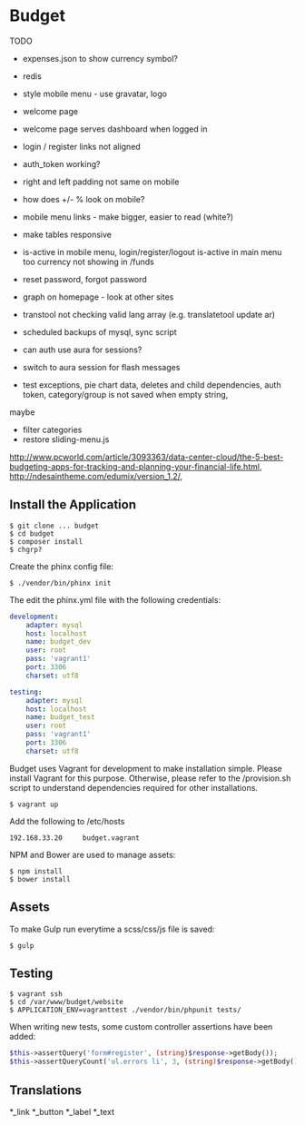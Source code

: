# Budget

TODO

* expenses.json to show currency symbol?
* redis
* style mobile menu - use gravatar, logo
* welcome page
* welcome page serves dashboard when logged in
* login / register links not aligned
* auth_token working?
* right and left padding not same on mobile
* how does +/- % look on mobile?
* mobile menu links - make bigger, easier to read (white?)
* make tables responsive
* is-active in mobile menu, login/register/logout is-active in main menu too
currency not showing in /funds
* reset password, forgot password

* graph on homepage - look at other sites
* transtool not checking valid lang array (e.g. translatetool update ar)
* scheduled backups of mysql, sync script
* can auth use aura for sessions?
* switch to aura session for flash messages
* test exceptions, pie chart data, deletes and child dependencies, auth token, category/group is not saved when empty string,

maybe
* filter categories
* restore sliding-menu.js

http://www.pcworld.com/article/3093363/data-center-cloud/the-5-best-budgeting-apps-for-tracking-and-planning-your-financial-life.html, http://ndesaintheme.com/edumix/version_1.2/,


## Install the Application

```
$ git clone ... budget
$ cd budget
$ composer install
$ chgrp?
```

Create the phinx config file:

```
$ ./vendor/bin/phinx init
```

The edit the phinx.yml file with the following credentials:

```yml
development:
    adapter: mysql
    host: localhost
    name: budget_dev
    user: root
    pass: 'vagrant1'
    port: 3306
    charset: utf8

testing:
    adapter: mysql
    host: localhost
    name: budget_test
    user: root
    pass: 'vagrant1'
    port: 3306
    charset: utf8
```

Budget uses Vagrant for development to make installation simple. Please install Vagrant for this purpose. Otherwise, please refer to the /provision.sh script to understand dependencies required for other installations.

```
$ vagrant up
```

Add the following to /etc/hosts

```
192.168.33.20     budget.vagrant
```

NPM and Bower are used to manage assets:

```
$ npm install
$ bower install
```

## Assets

To make Gulp run everytime a scss/css/js file is saved:

```
$ gulp
```

## Testing

```
$ vagrant ssh
$ cd /var/www/budget/website
$ APPLICATION_ENV=vagranttest ./vendor/bin/phpunit tests/
```

When writing new tests, some custom controller assertions have been added:

```php
$this->assertQuery('form#register', (string)$response->getBody());
$this->assertQueryCount('ul.errors li', 3, (string)$response->getBody());
```

## Translations

*_link
*_button
*_label
*_text
